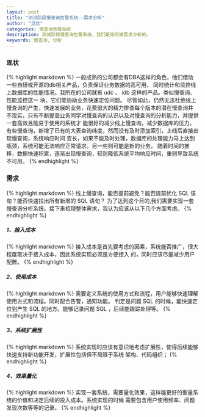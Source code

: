 ```yaml
---
layout: post
title: "测试阶段慢查询告警系统——需求分析"
author: "见欢"
categories: 慢查询告警系统
description: 测试阶段慢查询告警系统，我们是如何做需求分析的。
keywords: 慢查询, 分析
---
```

### 现状
{% highlight markdown %}
  一般成熟的公司都会有DBA这样的角色，他们借助一些自研或开源的db相关产品，负责保证业务数据的高可用，
同时统计和监控线上数据库的性能情况。我所在的公司就有 udc 、 idb 这样的产品。类似慢查询、性能监控这一
块，它们能协助业务快速定位问题。
  尽管如此，仍然无法杜绝线上慢查询的产生，快速发展的业务，花费很大的精力排查每个版本的潜在慢查询并
不现实，只有不断提高业务同学对慢查询的认识以及对慢查询的分析能力，并提供一套高效且能易于使用的系统才
能很好的减少线上慢查询，减少数据库的压力。
  有些慢查询，新增了已有的大表查询纬度，然而没有及时添加索引，上线后直接出现慢查询，系统响应时间
变长，如果不能及时处理，数据库的处理能力马上达到瓶颈，系统可能无法响应正常请求。另一些则可能是新的业务，
随着时间的推移，数据快速积累，逐渐出现慢查询，轻则降低系统平均响应时间，重则导致系统不可用。
{% endhighlight %}

### 需求
{% highlight markdown %}
  线上慢查询，能否提前避免？能否提前优化 SQL 语句？能否快速找出所有新增的 SQL 语句？
  为了达到这个目的,我们需要实现一套慢查询分析系统。接下来梳理整体需求，我认为应该从以下几个方面考虑。
{% endhighlight %}
##### 1、接入成本
{% highlight markdown %}
  接入成本是首先要考虑的因素，系统能否推广，很大程度取决于接入成本，因此系统实现必须是方便接入
的，同时应该尽量减少用户配置。
{% endhighlight %}
##### 2、使用成本
{% highlight markdown %}
  需要定义系统的使用方式和流程，用户能够快速理解使用方式和流程。同时配合告警，通知功能。
判定是问题 SQL 的时候，能快速定位到产生 SQL 的地方。能够记录问题 SQL ，后续能跟踪处理等。
{% endhighlight %}
##### 3、系统扩展性
{% highlight markdown %}
  系统实现时应该有意识地考虑扩展性，使得后续能够快速支持新功能开发，扩展性包括但不局限于系统
架构、代码组织；
{% endhighlight %}
##### 4、效果量化
{% highlight markdown %}
  实现一套系统，需要量化效果，这样能更好的衡量系统的价值和决定后续的投入成本。系统实现的时候
需要包含用户使用频率、问题发现次数等等的记录。
{% endhighlight %}